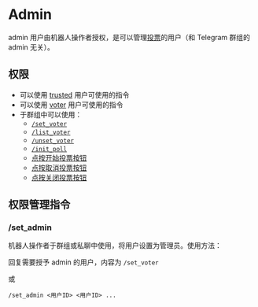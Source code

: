 # Admin

admin 用户由机器人操作者授权，是可以管理[投票](poll.md)的用户（和 Telegram 群组的 admin 无关）。

## 权限
* 可以使用 [trusted](trusted.md) 用户可使用的指令
* 可以使用 [voter](voter.md) 用户可使用的指令
* 于群组中可以使用：
    * [`/set_voter`](voter.md)
    * [`/list_voter`](voter.md)
    * [`/unset_voter`](voter.md)
    * [`/init_poll`](poll.md)
    * [点按开始投票按钮](poll.md)
    * [点按取消投票按钮](poll.md)
    * [点按关闭投票按钮](poll.md)

## 权限管理指令

### /set_admin

机器人操作者于群组或私聊中使用，将用户设置为管理员。使用方法：

回复需要授予 admin 的用户，内容为 `/set_voter`

或

```
/set_admin <用户ID> <用户ID> ...
```
